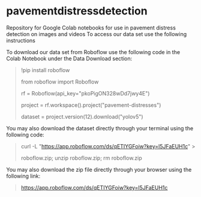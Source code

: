 # pavementdistressdetection
Repository for Google Colab notebooks for use in pavement distress detection on images and videos
To access our data set use the following instructions

To download our data set from Roboflow use the following code in the Colab Notebook under the Data Download section:
>!pip install roboflow
>
>from roboflow 
>import Roboflow
>
>rf = Roboflow(api_key="pkoPigON328wDd7jwy4E")
>
>project = rf.workspace().project("pavement-distresses")
>
>dataset = project.version(12).download("yolov5")

You may also download the dataset directly through your terminal using the following code:
>curl -L "https://app.roboflow.com/ds/qETIYGFoiw?key=l5JFaEUH1c" >
>
> roboflow.zip; unzip roboflow.zip; rm roboflow.zip

You may also download the zip file directly through your browser using the following link:
>https://app.roboflow.com/ds/qETIYGFoiw?key=l5JFaEUH1c
